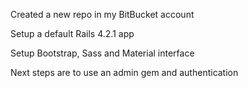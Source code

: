 Created a new repo in my BitBucket account

Setup a default Rails 4.2.1 app

Setup Bootstrap, Sass and Material interface

Next steps are to use an admin gem and authentication
